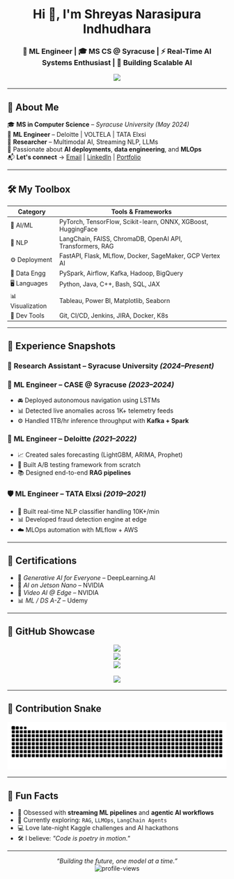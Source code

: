 <h1 align="center">Hi 👋, I'm Shreyas Narasipura Indhudhara</h1>
<h3 align="center">🤖 ML Engineer | 🎓 MS CS @ Syracuse | ⚡ Real-Time AI Systems Enthusiast | 🚀 Building Scalable AI</h3>

<p align="center">
  <img src="https://readme-typing-svg.demolab.com?font=Fira+Code&weight=500&size=22&pause=1000&color=F79A00&center=true&vCenter=true&width=600&lines=Building+ML+Systems+at+Scale...;Multimodal+AI+%7C+LLMs+%7C+Streaming+Pipelines;Always+Learning+%7C+Open+to+Collab+%F0%9F%9A%80" />
</p>

---

## 🧠 About Me

🎓 **MS in Computer Science** – *Syracuse University (May 2024)*  
💼 **ML Engineer** – Deloitte | VOLTELA | TATA Elxsi  
🔬 **Researcher** – Multimodal AI, Streaming NLP, LLMs  
🚀 Passionate about **AI deployments**, **data engineering**, and **MLOps**  
📬 **Let's connect** → [Email](mailto:ucanfindshreyas18@gmail.com) | [LinkedIn](https://www.linkedin.com/in/shreyni/) | [Portfolio](#)

---

## 🛠️ My Toolbox

| **Category**      | **Tools & Frameworks** |
|------------------|------------------------|
| 🧪 AI/ML         | PyTorch, TensorFlow, Scikit-learn, ONNX, XGBoost, HuggingFace |
| 💬 NLP           | LangChain, FAISS, ChromaDB, OpenAI API, Transformers, RAG |
| ⚙️ Deployment    | FastAPI, Flask, MLflow, Docker, SageMaker, GCP Vertex AI |
| 🧹 Data Engg     | PySpark, Airflow, Kafka, Hadoop, BigQuery |
| 🖥️ Languages     | Python, Java, C++, Bash, SQL, JAX |
| 📊 Visualization | Tableau, Power BI, Matplotlib, Seaborn |
| 🔧 Dev Tools     | Git, CI/CD, Jenkins, JIRA, Docker, K8s |

---

## 💼 Experience Snapshots

### 🔬 **Research Assistant** – Syracuse University *(2024–Present)*

### 🧭 **ML Engineer** – CASE @ Syracuse *(2023–2024)*
- 🚘 Deployed autonomous navigation using LSTMs  
- 📊 Detected live anomalies across 1K+ telemetry feeds  
- ⚙️ Handled 1TB/hr inference throughput with **Kafka + Spark**

### 🧾 **ML Engineer** – Deloitte *(2021–2022)*
- 📈 Created sales forecasting (LightGBM, ARIMA, Prophet)  
- 🧪 Built A/B testing framework from scratch  
- 📚 Designed end-to-end **RAG pipelines**

### 🛡️ **ML Engineer** – TATA Elxsi *(2019–2021)*
- 🧠 Built real-time NLP classifier handling 10K+/min  
- 📊 Developed fraud detection engine at edge  
- ☁️ MLOps automation with MLflow + AWS

---

## 📜 Certifications

- 🧠 *Generative AI for Everyone* – DeepLearning.AI  
- 🧠 *AI on Jetson Nano* – NVIDIA  
- 🎥 *Video AI @ Edge* – NVIDIA  
- 📊 *ML / DS A-Z* – Udemy  

---

## 🚀 GitHub Showcase

<p align="center">
  <img src="https://github-readme-stats.vercel.app/api?username=shreyni&show_icons=true&theme=tokyonight" />
  <br/>
  <img src="https://github-readme-streak-stats.herokuapp.com/?user=shreyni&theme=tokyonight" />
  <br/>
  <img src="https://github-readme-stats.vercel.app/api/top-langs/?username=shreyni&layout=compact&theme=tokyonight" />
</p>

<p align="center">
  <img src="https://github-profile-trophy.vercel.app/?username=shreyni&theme=onedark&row=1&column=7" />
</p>

---

## 🐍 Contribution Snake

<p align="center">
  <img src="https://raw.githubusercontent.com/shreyni/shreyni/output/snake.svg" alt="Snake animation" />
</p>

---

## 💬 Fun Facts

- 🧠 Obsessed with **streaming ML pipelines** and **agentic AI workflows**
- 🌱 Currently exploring: `RAG`, `LLMOps`, `LangChain Agents`
- 💻 Love late-night Kaggle challenges and AI hackathons
- 🛠️ I believe: *"Code is poetry in motion."*

---

<p align="center">
  <i>“Building the future, one model at a time.”</i>  
  <br/>
  <img src="https://komarev.com/ghpvc/?username=shreyni&label=Profile%20Views&color=0e75b6&style=flat" alt="profile-views" />
</p>
